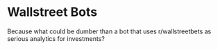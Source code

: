 # Wallstreet Bots

Because what could be dumber than a bot that uses r/wallstreetbets as serious analytics for investments?